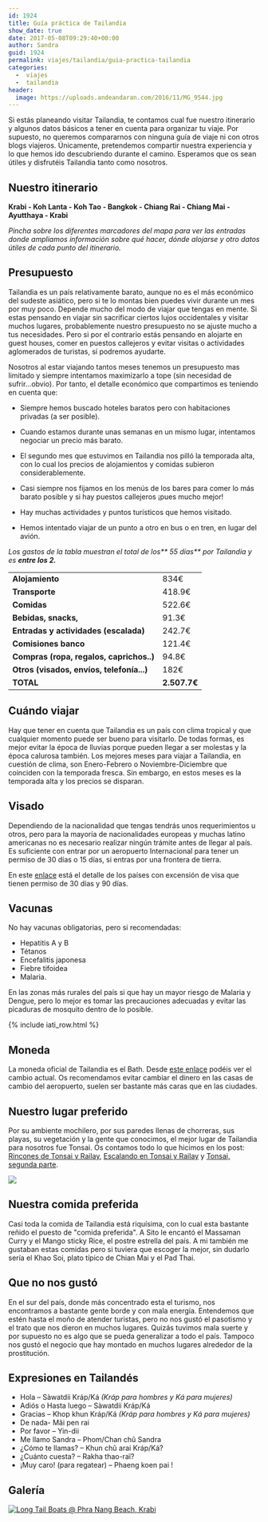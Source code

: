 ```yaml
---
id: 1924
title: Guía práctica de Tailandia
show_date: true
date: 2017-05-08T09:29:40+00:00
author: Sandra
guid: 1924
permalink: viajes/tailandia/guia-practica-tailandia
categories:
  -  viajes
  -  tailandia
header:
  image: https://uploads.andeandaran.com/2016/11/MG_9544.jpg
---
```

Si estás planeando visitar Tailandia, te contamos cual fue nuestro itinerario y algunos datos básicos a tener en cuenta para organizar tu viaje. Por supuesto, no queremos compararnos con ninguna guía de viaje ni con otros blogs viajeros. Únicamente, pretendemos compartir nuestra experiencia y lo que hemos ido descubriendo durante el camino. Esperamos que os sean útiles y disfrutéis Tailandia tanto como nosotros.

<!--more-->

## Nuestro itinerario

**Krabi - Koh Lanta - Koh Tao - Bangkok - Chiang Rai - Chiang Mai - Ayutthaya - Krabi**

_Pincha sobre los diferentes marcadores del mapa para ver las entradas donde ampliamos información sobre qué hacer, dónde alojarse y otro datos útiles de cada punto del itinerario._

<div id="map_ol3js_3" class="map" >
  <div id="map_ol3js_3_popup" class="ol-popup" >
    <a href="#" id="map_ol3js_3_popup-closer" class="ol-popup-closer"></a>    
    <div id="map_ol3js_3_popup-content">
    </div>
  </div>
</div>

## Presupuesto

Tailandia es un país relativamente barato, aunque no es el más económico del sudeste asiático, pero si te lo montas bien puedes vivir durante un mes por muy poco. Depende mucho del modo de viajar que tengas en mente. Si estas pensando en viajar sin sacrificar ciertos lujos occidentales y visitar muchos lugares, probablemente nuestro presupuesto no se ajuste mucho a tus necesidades. Pero si por el contrario estás pensando en alojarte en guest houses, comer en puestos callejeros y evitar visitas o actividades aglomerados de turistas, sí podremos ayudarte.

Nosotros al estar viajando tantos meses tenemos un presupuesto mas limitado y siempre intentamos maximizarlo a tope (sin necesidad de sufrir...obvio). Por tanto, el detalle económico que compartimos es teniendo en cuenta que:


*  Siempre hemos buscado hoteles baratos pero con habitaciones privadas (a ser posible).

*  Cuando estamos durante unas semanas en un mismo lugar, intentamos negociar un precio más barato.

*  El segundo mes que estuvimos en Tailandia nos pilló la temporada alta, con lo cual los precios de alojamientos y comidas subieron considerablemente.

*  Casi siempre nos fijamos en los menús de los bares para comer lo más barato posible y si hay puestos callejeros ¡pues mucho mejor!

* Hay muchas actividades y puntos turísticos que hemos visitado.

*  Hemos intentado viajar de un punto a otro en bus o en tren, en lugar del avión.


_Los gastos de la tabla muestran el total de los** 55 días** por Tailandia y es **entre los 2.**_

<table>
  <tr>
    <td>
      <strong>Alojamiento</strong>
    </td>    
    <td>
      834€
    </td>
  </tr>  
  <tr>
    <td>
      <strong>Transporte</strong>
    </td>    
    <td>
      418.9€
    </td>
  </tr>  
  <tr>
    <td>
      <strong>Comidas</strong>
    </td>    
    <td>
      522.6€
    </td>
  </tr>
  
  <tr>
    <td>
      <strong>Bebidas, snacks,</strong>
    </td>    
    <td>
      91.3€
    </td>
  </tr>  
  <tr>
    <td>
      <strong>Entradas y actividades (escalada)</strong>
    </td>    
    <td>
      242.7€
    </td>
  </tr>  
  <tr>
    <td>
      <strong>Comisiones banco</strong>
    </td>    
    <td>
      121.4€
    </td>
  </tr>  
  <tr>
    <td>
      <strong>Compras (ropa, regalos, caprichos..)</strong>    </td>    
    <td>
      94.8€
    </td>
  </tr>  
  <tr>
    <td>
      <strong>Otros (visados, envíos, telefonía...)</strong>    </td>    
    <td>
      182€
    </td>
  </tr>  
  <tr>
    <td>
      <span><strong>TOTAL</strong></span>
    </td>    
    <td>
      <span><strong>2.507.7€</strong></span>
    </td>
  </tr>
</table>

## Cuándo viajar

Hay que tener en cuenta que Tailandia es un país con clima tropical y que cualquier momento puede ser bueno para visitarlo. De todas formas, es mejor evitar la época de lluvias porque pueden llegar a ser molestas y la época calurosa también. Los mejores meses para viajar a Tailandia, en cuestión de clima, son Enero-Febrero o Noviembre-Diciembre que coinciden con la temporada fresca. Sin embargo, en estos meses es la temporada alta y los precios se disparan.

## Visado

Dependiendo de la nacionalidad que tengas tendrás unos requerimientos u otros, pero para la mayoría de nacionalidades europeas y muchas latino americanas no es necesario realizar ningún trámite antes de llegar al país. Es suficiente con entrar por un aeropuerto Internacional para tener un permiso de 30 días o 15 días, si entras por una frontera de tierra.

En este [enlace](http://thailatinamerica.net/mexico/index.php/visas/quien-necesita-visa) está el detalle de los países con excensión de visa que tienen permiso de 30 días y 90 días.

## Vacunas

No hay vacunas obligatorias, pero si recomendadas:

  * Hepatitis A y B
  * Tétanos
  * Encefalitis japonesa
  * Fiebre tifoidea
  * Malaria.

En las zonas más rurales del país si que hay un mayor riesgo de Malaria y Dengue, pero lo mejor es tomar las precauciones adecuadas y evitar las picaduras de mosquito dentro de lo posible.

<!-- Start shortcoder -->

{% include iati_row.html %}


<!-- End shortcoder v4.0.3-->

## Moneda

La moneda oficial de Tailandia es el Bath. Desde [este enlace](http://www.xe.com/es/currencyconverter/convert/?Amount=1&From=EUR&To=THB) podéis ver el cambio actual. Os recomendamos evitar cambiar el dinero en las casas de cambio del aeropuerto, suelen ser bastante más caras que en las ciudades.

## Nuestro lugar preferido

Por su ambiente mochilero, por sus paredes llenas de chorreras, sus playas, su vegetación y la gente que conocimos, el mejor lugar de Tailandia para nosotros fue Tonsai. Os contamos todo lo que hicimos en los post: [Rincones de Tonsai y Railay](http://www.andeandaran.com/2016/11/17/descubriendo-rincones-de-tonsai-railay/), [Escalando en Tonsai y Railay](http://www.andeandaran.com/2016/11/13/escalando-tonsai-railay/) y [Tonsai, segunda parte](http://www.andeandaran.com/2017/03/19/tonsai-segunda-parte/).

[<img loading="lazy"  class="alignnone size-large wp-image-1710" src="https://uploads.andeandaran.com/2017/03/tonsai2-8284.jpg?resize=810%2C608" />](https://uploads.andeandaran.com/2017/03/tonsai2-8284.jpg)

## Nuestra comida preferida

Casi toda la comida de Tailandia está riquísima, con lo cual esta bastante reñido el puesto de "comida preferida". A Sito le encantó el Massaman Curry y el Mango sticky Rice, el postre estrella del país. A mi también me gustaban estas comidas pero si tuviera que escoger la mejor, sin dudarlo sería el Khao Soi, plato típico de Chian Mai y el Pad Thai.

## Que no nos gustó

En el sur del país, donde más concentrado esta el turismo, nos encontramos a bastante gente borde y con mala energía. Entendemos que estén hasta el moño de atender turistas, pero no nos gustó el pasotismo y el trato que nos dieron en muchos lugares. Quizás tuvimos mala suerte y por supuesto no es algo que se pueda generalizar a todo el país. Tampoco nos gustó el negocio que hay montado en muchos lugares alrededor de la prostitución.

## Expresiones en Tailandés

  * Hola – Sàwatdii Kráp/Ká _(Kráp para hombres y Ká para mujeres)_
  * Adiós o Hasta luego – Sàwatdii Kráp/Ká
  * Gracias – Khop khun Kráp/Ká _(Kráp para hombres y Ká para mujeres)_
  * De nada- Mâi pen rai
  * Por favor – Yin-dii
  * Me llamo Sandra – Phom/Chan chû Sandra
  * ¿Cómo te llamas? –  Khun chû arai Kráp/Ká?
  * ¿Cuánto cuesta? – Rakha thao-raï?
  * ¡Muy caro! (para regatear) – Phaeng koen pai !

## Galería

<a href='https://www.flickr.com/photos/sitoo/albums/72157660756105178' title='Tailandia by Sitoo, on Flickr'><img loading="lazy"  src='https://live.staticflickr.com/5733/30889920831_1c6daf818e_c.jpg' alt='Long Tail Boats @ Phra Nang Beach, Krabi' /></a>